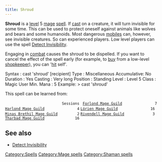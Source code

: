 ```yaml
---
title: Shroud
---
```


**Shroud** is a [level](level "wikilink") 5 [mage](mage "wikilink")
[spell](spell "wikilink"). If [cast](cast "wikilink") on a creature, it
will turn invisible for some time. This can be used to protect oneself
against animals like wolves and bears and some humanoids. Most dangerous
[mobiles](mobile "wikilink") can, however, see invisible creatures. So
can experienced players. Low level players can use the spell [Detect
Invisibility](Detect_Invisibility "wikilink").

Engaging in [combat](combat "wikilink") causes the shroud to be
dispelled. If you want to cancel the effect of the spell early (for
example, to [buy](buy "wikilink") from a low-level
[shopkeeper](shop "wikilink")), you can '[hit](hit "wikilink") self'.

Syntax : cast 'shroud' \[recipient\] Type : Miscellaneous Accumulative:
No Duration : Yes Casting : Very long Position : Standing Level : Level
5 Class : Magic User Min. Mana : 5 Example: \> cast 'shroud'

This spell can be learned from:

`                          Sessions `
[`Forlond Mage Guild`](Forlond_Mage_Guild "wikilink")`               7`
[`Harlond Mage Guild`](Harlond_Mage_Guild "wikilink")`               4`
[`Lórien Mage Guild`](Lórien_Mage_Guild "wikilink")`               16`
[`Minas Brethil Mage Guild`](Minas_Brethil_Mage_Guild "wikilink")`         2`
[`Rivendell Mage Guild`](Rivendell_Mage_Guild "wikilink")`             3`
[`Tharbad Mage Guild`](Tharbad_Mage_Guild "wikilink")`              16`

## See also

- [Detect Invisibility](Detect_Invisibility "wikilink")

[Category:Spells](Category:Spells "wikilink") [Category:Mage
spells](Category:Mage_spells "wikilink") [Category:Shaman
spells](Category:Shaman_spells "wikilink")